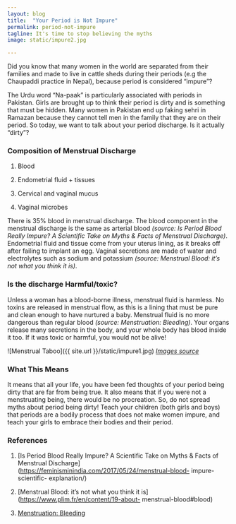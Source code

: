 ```yaml
---
layout: blog
title:  "Your Period is Not Impure"
permalink: period-not-impure
tagline: It's time to stop believing the myths
image: static/impure2.jpg

---
```


Did you know that many women in the world are separated from their families and made to live
in cattle sheds during their periods (e.g the Chaupaddi practice in Nepal), because period is
considered “impure”?

The Urdu word “Na-paak” is particularly associated with periods in Pakistan.
Girls are brought up to think their period is dirty and is something that must be hidden. Many women
in Pakistan end up faking sehri in Ramazan because they cannot tell men in the family that
they are on their period. So today, we want to talk about your period discharge. Is it actually
“dirty”?

### Composition of Menstrual Discharge

1) Blood

2) Endometrial fluid + tissues

3) Cervical and vaginal mucus

4) Vaginal microbes

There is 35% blood in menstrual discharge. The blood component in the menstrual discharge is
the same as arterial blood *(source: Is Period Blood Really Impure? A Scientific Take on Myths &amp; Facts
of Menstrual Discharge)*. Endometrial fluid and tissue come from your uterus lining, as it breaks
off after failing to implant an egg. Vaginal secretions are made of water and electrolytes such as
sodium and potassium *(source: Menstrual Blood: it’s not what you think it is)*.

### Is the discharge Harmful/toxic?

Unless a woman has a blood-borne illness, menstrual fluid is harmless. No toxins are released in
menstrual flow, as this is a lining that must be pure and clean enough to have nurtured a baby.
Menstrual fluid is no more dangerous than regular blood *(source: Menstruation: Bleeding)*.
Your organs release many secretions in the body, and your whole body has blood inside it too. If it
was toxic or harmful, you would not be alive!

![Menstrual Taboo]({{ site.url }}/static/impure1.jpg)
*[Images source](https://www.menstrupedia.com/)*

### What This Means

It means that all your life, you have been fed thoughts of your period being dirty that are far from
being true. It also means that if you were not a menstruating being, there would be no
procreation. So, do not spread myths about period being dirty! Teach your children (both girls
and boys) that periods are a bodily process that does not make women impure, and teach your girls to
embrace their bodies and their period.

### References

1) [Is Period Blood Really Impure? A Scientific Take on Myths &amp; Facts of Menstrual
Discharge](https://feminisminindia.com/2017/05/24/menstrual-blood- impure-scientific-
explanation/)

2) [Menstrual Blood: it’s not what you think it is](https://www.plim.fr/en/content/19-about-
menstrual-blood#blood)

3) [Menstruation: Bleeding](https://en.wikipedia.org/wiki/Menstruation#Bleeding)